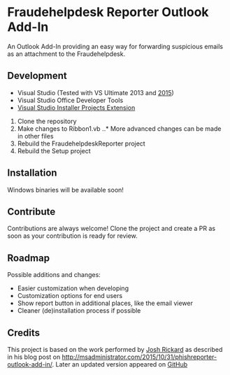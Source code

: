 # Fraudehelpdesk Reporter Outlook Add-In 

An Outlook Add-In providing an easy way for forwarding suspicious emails as an attachment to the Fraudehelpdesk.

## Development

* Visual Studio (Tested with VS Ultimate 2013 and [2015](https://github.com/MSAdministrator/PhishReporter-Outlook-Add-In#requirements-to-buildcustomize-the-phishreporter-outlook-add-in))
* Visual Studio Office Developer Tools
* [Visual Studio Installer Projects Extension](https://visualstudiogallery.msdn.microsoft.com/9abe329c-9bba-44a1-be59-0fbf6151054d)

1. Clone the repository
2. Make changes to Ribbon1.vb
..* More advanced changes can be made in other files
3. Rebuild the FraudehelpdeskReporter project
4. Rebuild the Setup project


## Installation

Windows binaries will be available soon!

## Contribute

Contributions are always welcome! Clone the project and create a PR as soon as your contribution is ready for review.

## Roadmap

Possible additions and changes:

* Easier customization when developing
* Customization options for end users
* Show report button in additional places, like the email viewer
* Cleaner (de)installation process if possible

## Credits

This project is based on the work performed by [Josh Rickard](http://msadministrator.com/) as described in his blog post on http://msadministrator.com/2015/10/31/phishreporter-outlook-add-in/. Later an updated version appeared on [GitHub](https://github.com/MSAdministrator/PhishReporter-Outlook-Add-In)